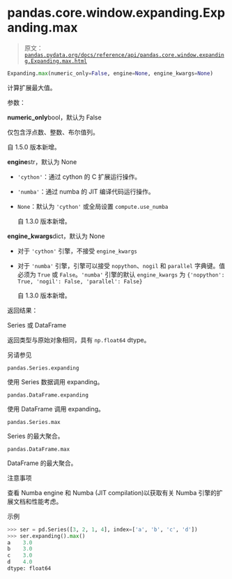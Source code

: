 # pandas.core.window.expanding.Expanding.max

> 原文：[`pandas.pydata.org/docs/reference/api/pandas.core.window.expanding.Expanding.max.html`](https://pandas.pydata.org/docs/reference/api/pandas.core.window.expanding.Expanding.max.html)

```py
Expanding.max(numeric_only=False, engine=None, engine_kwargs=None)
```

计算扩展最大值。

参数：

**numeric_only**bool，默认为 False

仅包含浮点数、整数、布尔值列。

自 1.5.0 版本新增。

**engine**str，默认为 None

+   `'cython'`：通过 cython 的 C 扩展运行操作。

+   `'numba'`：通过 numba 的 JIT 编译代码运行操作。

+   `None`：默认为 `'cython'` 或全局设置 `compute.use_numba`

    自 1.3.0 版本新增。

**engine_kwargs**dict，默认为 None

+   对于 `'cython'` 引擎，不接受 `engine_kwargs`

+   对于 `'numba'` 引擎，引擎可以接受 `nopython`、`nogil` 和 `parallel` 字典键。值必须为 `True` 或 `False`。`'numba'` 引擎的默认 `engine_kwargs` 为 `{'nopython': True, 'nogil': False, 'parallel': False}`

    自 1.3.0 版本新增。

返回结果：

Series 或 DataFrame

返回类型与原始对象相同，具有 `np.float64` dtype。

另请参见

`pandas.Series.expanding`

使用 Series 数据调用 expanding。

`pandas.DataFrame.expanding`

使用 DataFrame 调用 expanding。

`pandas.Series.max`

Series 的最大聚合。

`pandas.DataFrame.max`

DataFrame 的最大聚合。

注意事项

查看 Numba engine 和 Numba (JIT compilation)以获取有关 Numba 引擎的扩展文档和性能考虑。

示例

```py
>>> ser = pd.Series([3, 2, 1, 4], index=['a', 'b', 'c', 'd'])
>>> ser.expanding().max()
a    3.0
b    3.0
c    3.0
d    4.0
dtype: float64 
```
